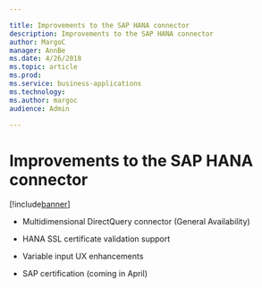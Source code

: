 ```yaml
---

title: Improvements to the SAP HANA connector
description: Improvements to the SAP HANA connector
author: MargoC
manager: AnnBe
ms.date: 4/26/2018
ms.topic: article
ms.prod: 
ms.service: business-applications
ms.technology: 
ms.author: margoc
audience: Admin

---
```

#  Improvements to the SAP HANA connector


[!include[banner](../../../includes/banner.md)]

-   Multidimensional DirectQuery connector (General Availability)

-   HANA SSL certificate validation support

-   Variable input UX enhancements

-   SAP certification (coming in April)
